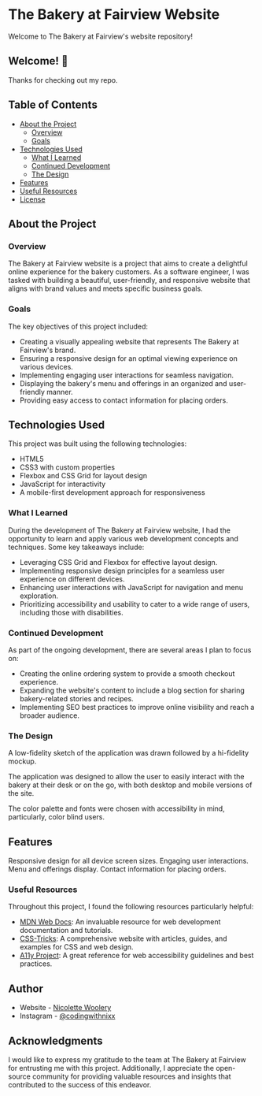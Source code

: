 # The Bakery at Fairview Website

Welcome to The Bakery at Fairview's website repository!

## Welcome! 👋

Thanks for checking out my repo.

## Table of Contents

- [About the Project](#about-the-project)
  - [Overview](#overview)
  - [Goals](#goals)
- [Technologies Used](#technologies-used)
  - [What I Learned](#what-i-learned)
  - [Continued Development](#continued-development)
  - [The Design](#the-design)
- [Features](#features)
- [Useful Resources](#useful-resouces)
- [License](#license)

## About the Project

### Overview

The Bakery at Fairview website is a project that aims to create a delightful online experience for the bakery customers. As a software engineer, I was tasked with building a beautiful, user-friendly, and responsive website that aligns with brand values and meets specific business goals.

### Goals

The key objectives of this project included:

- Creating a visually appealing website that represents The Bakery at Fairview's brand.
- Ensuring a responsive design for an optimal viewing experience on various devices.
- Implementing engaging user interactions for seamless navigation.
- Displaying the bakery's menu and offerings in an organized and user-friendly manner.
- Providing easy access to contact information for placing orders.

## Technologies Used

This project was built using the following technologies:

- HTML5
- CSS3 with custom properties
- Flexbox and CSS Grid for layout design
- JavaScript for interactivity
- A mobile-first development approach for responsiveness


### What I Learned

During the development of The Bakery at Fairview website, I had the opportunity to learn and apply various web development concepts and techniques. Some key takeaways include:

- Leveraging CSS Grid and Flexbox for effective layout design.
- Implementing responsive design principles for a seamless user experience on different devices.
- Enhancing user interactions with JavaScript for navigation and menu exploration.
- Prioritizing accessibility and usability to cater to a wide range of users, including those with disabilities.


### Continued Development

As part of the ongoing development, there are several areas I plan to focus on:

- Creating the online ordering system to provide a smooth checkout experience.
- Expanding the website's content to include a blog section for sharing bakery-related stories and recipes.
- Implementing SEO best practices to improve online visibility and reach a broader audience.


### The Design

A low-fidelity sketch of the application was drawn followed by a hi-fidelity mockup.

The application was designed to allow the user to easily interact with the bakery at their desk or on the go, with both desktop and mobile versions of the site.

The color palette and fonts were chosen with accessibility in mind, particularly, color blind users.


## Features

Responsive design for all device screen sizes.
Engaging user interactions.
Menu and offerings display.
Contact information for placing orders.

### Useful Resources

Throughout this project, I found the following resources particularly helpful:

- [MDN Web Docs](https://developer.mozilla.org/): An invaluable resource for web development documentation and tutorials.
- [CSS-Tricks](https://css-tricks.com/): A comprehensive website with articles, guides, and examples for CSS and web design.
- [A11y Project](https://a11yproject.com/): A great reference for web accessibility guidelines and best practices.


## Author

- Website - [Nicolette Woolery](https://www.nicolettewoolery.com)
- Instagram - [@codingwithnixx](https://www.instagram.com/nixxintech)

## Acknowledgments

I would like to express my gratitude to the team at The Bakery at Fairview for entrusting me with this project. Additionally, I appreciate the open-source community for providing valuable resources and insights that contributed to the success of this endeavor.
